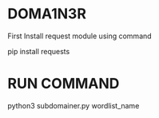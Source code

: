 # DOMA1N3R
First Install request module using command

pip install requests



# RUN COMMAND

python3 subdomainer.py wordlist_name
